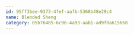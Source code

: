 ```yaml
---
id: 95ff3bee-9373-4fef-aafb-5368b48e29c4
name: Blended Sheng
category: 05b76485-6c96-4a93-aab1-ad9f0a615668
---
```

